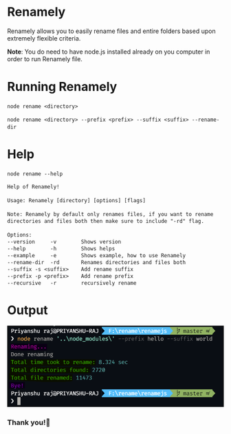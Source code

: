 # **Renamely**

Renamely allows you to easily rename files and entire folders based upon extremely flexible criteria.

**Note**: You do need to have node.js installed already on you computer in order to run Renamely file.

# Running Renamely

`node rename <directory>`

`node rename <directory> --prefix <prefix> --suffix <suffix> --rename-dir`

# Help

`node rename --help`

```
Help of Renamely!

Usage: Renamely [directory] [options] [flags]

Note: Renamely by default only renames files, if you want to rename
directories and files both then make sure to include "-rd" flag.

Options:
--version     -v        Shows version
--help        -h        Shows helps
--example     -e        Shows example, how to use Renamely
--rename-dir  -rd       Renames directories and files both
--suffix -s <suffix>    Add rename suffix
--prefix -p <prefix>    Add rename prefix
--recursive   -r        recursively rename
```

# Output

![](https://github.com/hicodersofficial/images/blob/main/renamejs-shell-1.png?raw=true)

### **Thank you!💙**
